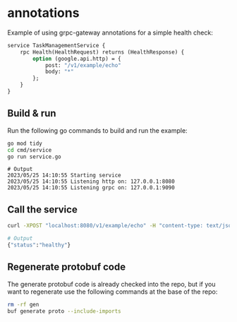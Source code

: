 # annotations
Example of using grpc-gateway annotations for a simple health check:

```protobuf
service TaskManagementService {
    rpc Health(HealthRequest) returns (HealthResponse) {
        option (google.api.http) = {
            post: "/v1/example/echo"
            body: "*"
        };
    }
}
```

## Build & run
Run the following go commands to build and run the example:

```bash
go mod tidy
cd cmd/service
go run service.go
```
```log
# Output
2023/05/25 14:10:55 Starting service
2023/05/25 14:10:55 Listening http on: 127.0.0.1:8080
2023/05/25 14:10:55 Listening grpc on: 127.0.0.1:9090
```

## Call the service
```bash
curl -XPOST "localhost:8080/v1/example/echo" -H "content-type: text/json" -d "{}"
```
```bash
# Output
{"status":"healthy"}
```

## Regenerate protobuf code
The generate protobuf code is already checked into the repo,
but if you want to regenerate use the following commands at
the base of the repo:

```bash
rm -rf gen
buf generate proto --include-imports
```